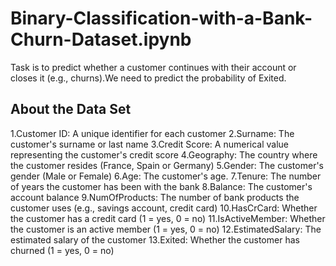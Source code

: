 # Binary-Classification-with-a-Bank-Churn-Dataset.ipynb
Task is to predict whether a customer continues with their account or closes it (e.g., churns).We need to predict the probability of Exited.
## About the Data Set
1.Customer ID: A unique identifier for each customer
2.Surname: The customer's surname or last name
3.Credit Score: A numerical value representing the customer's credit score
4.Geography: The country where the customer resides (France, Spain or Germany)
5.Gender: The customer's gender (Male or Female)
6.Age: The customer's age.
7.Tenure: The number of years the customer has been with the bank
8.Balance: The customer's account balance
9.NumOfProducts: The number of bank products the customer uses (e.g., savings account, credit card)
10.HasCrCard: Whether the customer has a credit card (1 = yes, 0 = no)
11.IsActiveMember: Whether the customer is an active member (1 = yes, 0 = no)
12.EstimatedSalary: The estimated salary of the customer
13.Exited: Whether the customer has churned (1 = yes, 0 = no)
